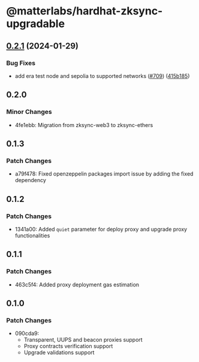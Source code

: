 # @matterlabs/hardhat-zksync-upgradable

## [0.2.1](https://github.com/matter-labs/hardhat-zksync/compare/@matterlabs/hardhat-zksync-upgradable@0.2.0...@matterlabs/hardhat-zksync-upgradable-v0.2.1) (2024-01-29)


### Bug Fixes

* add era test node and sepolia to supported networks ([#709](https://github.com/matter-labs/hardhat-zksync/issues/709)) ([415b185](https://github.com/matter-labs/hardhat-zksync/commit/415b185182028d96ddce13a76c718290f2568f62))

## 0.2.0

### Minor Changes

- 4fe1ebb: Migration from zksync-web3 to zksync-ethers

## 0.1.3

### Patch Changes

- a79f478: Fixed openzeppelin packages import issue by adding the fixed dependency

## 0.1.2

### Patch Changes

- 1341a00: Added `quiet` parameter for deploy proxy and upgrade proxy functionalities

## 0.1.1

### Patch Changes

- 463c5f4: Added proxy deployment gas estimation

## 0.1.0

### Patch Changes

- 090cda9:
  - Transparent, UUPS and beacon proxies support
  - Proxy contracts verification support
  - Upgrade validations support
